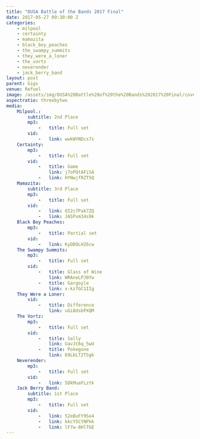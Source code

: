 ```yaml
---
title: "OUSA Battle of the Bands 2017 Final"
date: 2017-05-27 09:30:00 Z
categories:
    - milpool
    - certainty
    - mamazita
    - black_boy_peaches
    - the_swampy_summits
    - they_were_a_loner
    - the_vortz
    - neverender
    - jack_berry_band
layout: post
parent: Gigs
venue: Refuel
image: /assets/img/OUSA%20Battle%20of%20the%20Bands%202017%20Final/cover.jpg
aspectratio: threebytwo
media:
    Milpool.:
        subtitle: 2nd Place
        mp3:
            -   title: Full set
        vid:
            -   link: wwkWYNDcs7s
    Certainty:
        mp3:
            -   title: Full set
        vid:
            -   title: Game
                link: j7oPQtAFiSA
            -   link: HYNwjfRZT5Q
    Mamazita:
        subtitle: 3rd Place
        mp3:
            -   title: Full set
        vid:
            -   link: OI2cfPak7ZQ
            -   link: JASPvm34s9k
    Black Boy Peaches:
        mp3:
            -   title: Partial set
        vid:
            -   link: KyDDOLHZ6cw
    The Swampy Summits:
        mp3:
            -   title: Full set
        vid:
            -   title: Glass of Wine
                link: WRAneLPJ0Yw
            -   title: Gargoyle
                link: x-kz7GC1IIg
    They Were a Loner:
        vid:
            -   title: Difference
                link: uGi8dsbPXQM
    The Vortz:
        mp3:
            -   title: Full set
        vid:
            -   title: Sally
                link: UavJC6q_5wU
            -   title: Pokegone
                link: 69LbLT2TSgk
    Neverender:
        mp3:
            -   title: Full set
        vid:
            -   link: 5DkMuaFLztk
    Jack Berry Band:
        subtitle: 1st Place
        mp3:
            -   title: Full set
        vid:
            -   link: 52eBuFY9So4
            -   link: kkcY5CYNPkk
            -   link: lF7w-8HlTGE
---
```


